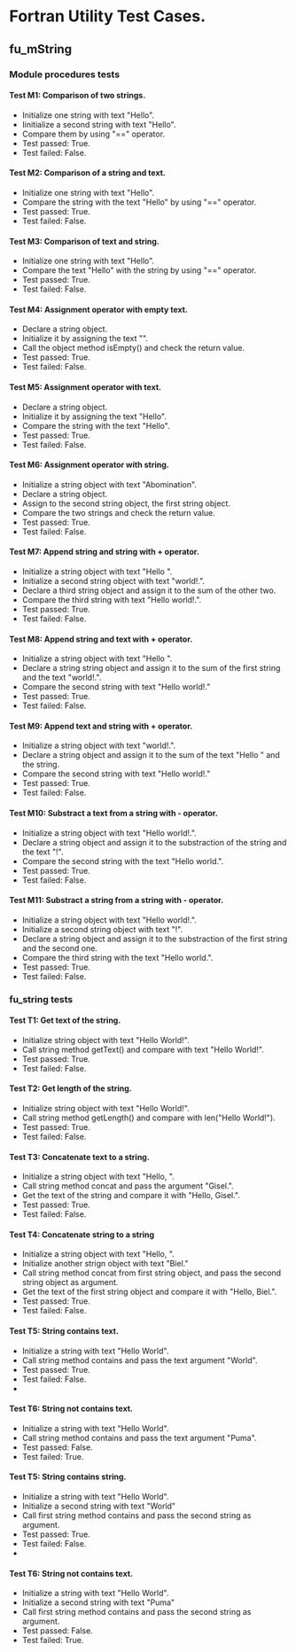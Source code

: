 # Fortran Utility Test Cases.

## fu_mString

### Module procedures tests

#### Test M1: Comparison of two strings.
- Initialize one string with text "Hello".
- Iinitialize a second string with text "Hello".
- Compare them by using "==" operator.
- Test passed: True.
- Test failed: False.

#### Test M2: Comparison of a string and text.
- Initialize one string with text "Hello".
- Compare the string with the text "Hello" by using "==" operator.
- Test passed: True.
- Test failed: False.

#### Test M3: Comparison of text and string.
- Initialize one string with text "Hello".
- Compare the text "Hello" with the string by using "==" operator.
- Test passed: True.
- Test failed: False.

#### Test M4: Assignment operator with empty text.
- Declare a string object.
- Initialize it by assigning the text "".
- Call the object method isEmpty() and check the return value.
- Test passed: True.
- Test failed: False.

#### Test M5: Assignment operator with text.
- Declare a string object.
- Initialize it by assigning the text "Hello".
- Compare the string with the text "Hello".
- Test passed: True.
- Test failed: False.

#### Test M6: Assignment operator with string.
- Initialize a string object with text "Abomination".
- Declare a string object.
- Assign to the second string object, the first string object.
- Compare the two strings and check the return value.
- Test passed: True.
- Test failed: False.

#### Test M7: Append string and string with + operator.
- Initialize a string object with text "Hello ".
- Initialize a second string object with text "world!.".
- Declare a third string object and assign it to the sum of the other two.
- Compare the third string with text "Hello world!.".
- Test passed: True.
- Test failed: False.

#### Test M8: Append string and text with + operator.
- Initialize a string object with text "Hello ".
- Declare a string string object and assign it to the sum of the first string and the text "world!.".
- Compare the second string with text "Hello world!."
- Test passed: True.
- Test failed: False.

#### Test M9: Append text and string with + operator.
- Initialize a string object with text "world!.".
- Declare a string object and assign it to the sum of the text "Hello " and the string.
- Compare the second string with text "Hello world!."
- Test passed: True.
- Test failed: False.

#### Test M10: Substract a text from a string with - operator.
- Initialize a string object with text "Hello world!.".
- Declare a string object and assign it to the substraction of the string and the text "!".
- Compare the second string with the text "Hello world.".
- Test passed: True.
- Test failed: False.

#### Test M11: Substract a string from a string with - operator.
- Initialize a string object with text "Hello world!.".
- Initialize a second string object with text "!".
- Declare a string object and assign it to the substraction of the first string and the second one.
- Compare the third string with the text "Hello world.".
- Test passed: True.
- Test failed: False.

### fu_string tests

#### Test T1: Get text of the string.
- Initialize string object with text "Hello World!".
- Call string method getText() and compare with text "Hello World!".
- Test passed: True.
- Test failed: False.

#### Test T2: Get length of the string.
- Initialize string object with text "Hello World!".
- Call string method getLength() and compare with len("Hello World!").
- Test passed: True.
- Test failed: False.

#### Test T3: Concatenate text to a string.
- Initialize a string object with text "Hello, ".
- Call string method concat and pass the argument "Gisel.".
- Get the text of the string and compare it with "Hello, Gisel.".
- Test passed: True.
- Test failed: False.

#### Test T4: Concatenate string to a string
- Initialize a string object with text "Hello, ".
- Initialize another strign object with text "Biel."
- Call string method concat from first string object, and pass the second string object as argument.
- Get the text of the first string object and compare it with "Hello, Biel.".
- Test passed: True.
- Test failed: False.

#### Test T5: String contains text.
- Initialize a string with text "Hello World".
- Call string method contains and pass the text argument "World".
- Test passed: True.
- Test failed: False.
- 
#### Test T6: String not contains text.
- Initialize a string with text "Hello World".
- Call string method contains and pass the text argument "Puma".
- Test passed: False.
- Test failed: True.

#### Test T5: String contains string.
- Initialize a string with text "Hello World".
- Initialize a second string with text "World"
- Call first string method contains and pass the second string as argument.
- Test passed: True.
- Test failed: False.
- 
#### Test T6: String not contains text.
- Initialize a string with text "Hello World".
- Initialize a second string with text "Puma"
- Call first string method contains and pass the second string as argument.
- Test passed: False.
- Test failed: True.
